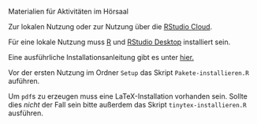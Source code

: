 Materialien für Aktivitäten im Hörsaal

Zur lokalen Nutzung oder zur Nutzung über die [RStudio Cloud](https://rstudio.cloud/).

Für eine lokale Nutzung muss [R](https://cloud.r-project.org/) und [RStudio Desktop](https://www.rstudio.com/products/rstudio/download/) installiert sein.

Eine ausführliche Installationsanleitung gibt es unter [hier.](https://www.fom.de/fileadmin/fom/forschung/ifes/Install_R_RStudio_Win_macOS.pdf)

Vor der ersten Nutzung im Ordner `Setup` das Skript `Pakete-installieren.R` auführen.

Um `pdf`s zu erzeugen muss eine LaTeX-Installation vorhanden sein. Sollte dies *nicht* der Fall sein bitte außerdem das Skript `tinytex-installieren.R` ausführen.


